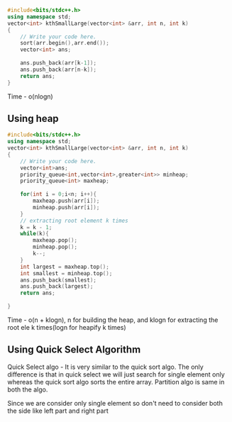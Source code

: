 ```c++
#include<bits/stdc++.h>
using namespace std;
vector<int> kthSmallLarge(vector<int> &arr, int n, int k)
{
	// Write your code here.
    sort(arr.begin(),arr.end());
    vector<int> ans;
    
    ans.push_back(arr[k-1]);
    ans.push_back(arr[n-k]);
    return ans;
}
```
Time - o(nlogn)

## Using heap

```c++
#include<bits/stdc++.h>
using namespace std;
vector<int> kthSmallLarge(vector<int> &arr, int n, int k)
{
	// Write your code here.
    vector<int>ans;
    priority_queue<int,vector<int>,greater<int>> minheap;
    priority_queue<int> maxheap;
    
    for(int i = 0;i<n; i++){
        maxheap.push(arr[i]);
        minheap.push(arr[i]);
    }
    // extracting root element k times
    k = k - 1;
    while(k){
        maxheap.pop();
        minheap.pop();
        k--;
    }
    int largest = maxheap.top();
    int smallest = minheap.top();
    ans.push_back(smallest);
    ans.push_back(largest);
    return ans;
    
}
```
Time - o(n + klogn), n for building the heap, and klogn for extracting the root ele k times(logn for heapify k times)

## Using Quick Select Algorithm

Quick Select algo - It is very similar to the quick sort algo. The only difference is that in quick select we will just search for single element only whereas the quick sort algo sorts 
the entire array. Partition algo is same in both the algo.

Since we are consider only single element so don't need to consider both the side like left part and right part

```c++

```
